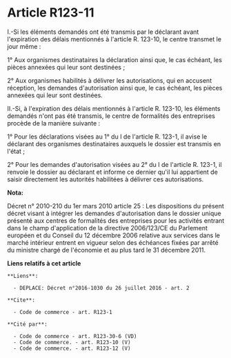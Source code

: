 # Article R123-11

I.-Si les éléments demandés ont été transmis par le déclarant avant l'expiration des délais mentionnés à l'article R. 123-10,
le centre transmet le jour même : 

1° Aux organismes destinataires la déclaration ainsi que, le cas échéant, les pièces annexées qui leur sont destinées ; 

2° Aux organismes habilités à délivrer les autorisations, qui en accusent réception, les demandes d'autorisation ainsi que,
le cas échéant, les pièces annexées qui leur sont destinées. 

II.-Si, à l'expiration des délais mentionnés à l'article R. 123-10, les éléments demandés n'ont pas été transmis, le centre
de formalités des entreprises procède de la manière suivante : 

1° Pour les déclarations visées au 1° du I de l'article R. 123-1, il avise le déclarant des organismes destinataires auxquels
le dossier est transmis en l'état ; 

2° Pour les demandes d'autorisation visées au 2° du I de l'article R. 123-1, il renvoie le dossier au déclarant et informe ce
dernier qu'il lui appartient de saisir directement les autorités habilitées à délivrer ces autorisations.

**Nota:**

Décret n° 2010-210 du 1er mars 2010 article 25 : Les dispositions du présent décret visant à intégrer les demandes
d'autorisation dans le dossier unique présenté aux centres de formalités des entreprises pour les activités entrant dans le
champ d'application de la directive 2006/123/CE du Parlement européen et du Conseil du 12 décembre 2006 relative aux services
dans le marché intérieur entrent en vigueur selon des échéances fixées par arrêté du ministre chargé de l'économie et au plus
tard le 31 décembre 2011.

**Liens relatifs à cet article**

	**Liens**:

	  - DEPLACE: Décret n°2016-1030 du 26 juillet 2016 - art. 2

	**Cite**:

	  - Code de commerce - art. R123-1

	**Cité par**:

	  - Code de commerce - art. R123-30-6 (VD)
	  - Code de commerce. - art. R123-10 (V)
	  - Code de commerce. - art. R123-12 (V)
